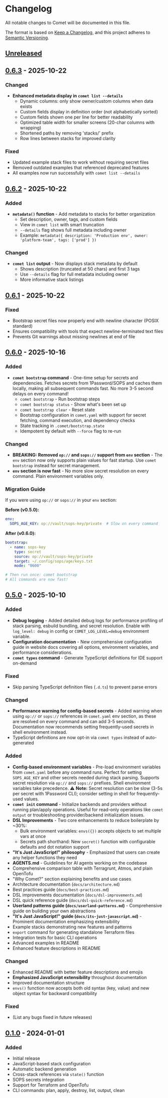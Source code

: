 # Changelog

All notable changes to Comet will be documented in this file.

The format is based on [Keep a Changelog](https://keepachangelog.com/en/1.0.0/),
and this project adheres to [Semantic Versioning](https://semver.org/spec/v2.0.0.html).

## [Unreleased]

## [0.6.3] - 2025-10-22

### Changed
- **Enhanced metadata display in `comet list --details`**
  - Dynamic columns: only show owner/custom columns when data exists
  - Custom fields display in definition order (not alphabetically sorted)
  - Custom fields shown one per line for better readability
  - Optimized table width for smaller screens (20-char columns with wrapping)
  - Shortened paths by removing 'stacks/' prefix
  - Row lines between stacks for improved clarity

### Fixed
- Updated example stack files to work without requiring secret files
- Removed outdated examples that referenced deprecated features
- All examples now run successfully with `comet list --details`

## [0.6.2] - 2025-10-22

### Added
- **`metadata()` function** - Add metadata to stacks for better organization
  - Set description, owner, tags, and custom fields
  - View in `comet list` with smart truncation
  - `--details` flag shows full metadata including owner
  - Example: `metadata({ description: 'Production env', owner: 'platform-team', tags: ['prod'] })`

### Changed
- **`comet list` output** - Now displays stack metadata by default
  - Shows description (truncated at 50 chars) and first 3 tags
  - Use `--details` flag for full metadata including owner
  - More informative stack listings

## [0.6.1] - 2025-10-22

### Fixed
- Bootstrap secret files now properly end with newline character (POSIX standard)
- Ensures compatibility with tools that expect newline-terminated text files
- Prevents Git warnings about missing newlines at end of file

## [0.6.0] - 2025-10-16

### Added
- **`comet bootstrap` command** - One-time setup for secrets and dependencies. Fetches secrets from 1Password/SOPS and caches them locally, making all subsequent commands fast. No more 3-5 second delays on every command!
  - `comet bootstrap` - Run bootstrap steps
  - `comet bootstrap status` - Show what's been set up
  - `comet bootstrap clear` - Reset state
  - Bootstrap configuration in `comet.yaml` with support for secret fetching, command execution, and dependency checks
  - State tracking in `.comet/bootstrap.state`
  - Idempotent by default with `--force` flag to re-run

### Changed
- **BREAKING: Removed `op://` and `sops://` support from `env` section** - The `env` section now only supports plain values for fast startup. Use `comet bootstrap` instead for secret management.
- **`env` section is now fast** - No more slow secret resolution on every command. Plain environment variables only.

### Migration Guide
If you were using `op://` or `sops://` in your `env` section:

**Before (v0.5.0):**
```yaml
env:
  SOPS_AGE_KEY: op://vault/sops-key/private  # Slow on every command
```

**After (v0.6.0):**
```yaml
bootstrap:
  - name: sops-key
    type: secret
    source: op://vault/sops-key/private
    target: ~/.config/sops/age/keys.txt
    mode: "0600"

# Then run once: comet bootstrap
# All commands are now fast!
```

## [0.5.0] - 2025-10-10

### Added
- **Debug logging** - Added detailed debug logs for performance profiling of stack parsing, esbuild bundling, and secret resolution. Enable with `log_level: debug` in config or `COMET_LOG_LEVEL=debug` environment variable.
- **Configuration documentation** - New comprehensive configuration guide in website docs covering all options, environment variables, and performance considerations.
- **`comet types` command** - Generate TypeScript definitions for IDE support on-demand

### Fixed
- Skip parsing TypeScript definition files (`.d.ts`) to prevent parse errors

### Changed
- **Performance warning for config-based secrets** - Added warning when using `op://` or `sops://` references in `comet.yaml` env section, as these are resolved on every command and can add 3-5 seconds. Documentation now recommends setting frequently-used secrets in shell environment instead.
- TypeScript definitions are now opt-in via `comet types` instead of auto-generated

### Added
- **Config-based environment variables** - Pre-load environment variables from `comet.yaml` before any command runs. Perfect for setting `SOPS_AGE_KEY` and other secrets needed during stack parsing. Supports secret resolution via `op://` and `sops://` prefixes. Shell environment variables take precedence. ⚠️ **Note:** Secret resolution can be slow (3-5s per secret with 1Password CLI); consider setting in shell for frequently-used values.
- **`comet init` command** - Initialize backends and providers without running plan/apply operations. Useful for read-only operations like `comet output` or troubleshooting provider/backend initialization issues.
- **DSL Improvements** - Two core enhancements to reduce boilerplate by ~30%:
  - Bulk environment variables: `envs({})` accepts objects to set multiple vars at once
  - Secrets path shorthand: New `secret()` function with configurable defaults and dot notation support
- **"It's Just JavaScript!" philosophy** - Emphasized that users can create any helper functions they need
- **AGENTS.md** - Guidelines for AI agents working on the codebase
- Comprehensive comparison table with Terragrunt, Atmos, and plain OpenTofu
- "Why Comet?" section explaining benefits and use cases
- Architecture documentation (`docs/architecture.md`)
- Best practices guide (`docs/best-practices.md`)
- DSL improvements documentation (`docs/dsl-improvements.md`)
- DSL quick reference guide (`docs/dsl-quick-reference.md`)
- **Userland patterns guide (`docs/userland-patterns.md`)** - Comprehensive guide on building your own abstractions
- **"It's Just JavaScript!" guide (`docs/its-just-javascript.md`)** - Prominent documentation emphasizing extensibility
- Example stacks demonstrating new features and patterns
- `export` command for generating standalone Terraform files
- Integration tests for basic CLI operations
- Advanced examples in README
- Enhanced feature descriptions in README

### Changed
- Enhanced README with better feature descriptions and emojis
- **Emphasized JavaScript extensibility** throughout documentation
- Improved documentation structure
- `envs()` function now accepts both old syntax (key, value) and new object syntax for backward compatibility

### Fixed
- (List any bugs fixed in future releases)

## [0.1.0] - 2024-01-01

### Added
- Initial release
- JavaScript-based stack configuration
- Automatic backend generation
- Cross-stack references via `state()` function
- SOPS secrets integration
- Support for Terraform and OpenTofu
- CLI commands: plan, apply, destroy, list, output, clean

[Unreleased]: https://github.com/moonwalker/comet/compare/v0.6.3...HEAD
[0.6.3]: https://github.com/moonwalker/comet/releases/tag/v0.6.3
[0.6.2]: https://github.com/moonwalker/comet/releases/tag/v0.6.2
[0.6.1]: https://github.com/moonwalker/comet/releases/tag/v0.6.1
[0.6.0]: https://github.com/moonwalker/comet/releases/tag/v0.6.0
[0.5.0]: https://github.com/moonwalker/comet/releases/tag/v0.5.0
[0.1.0]: https://github.com/moonwalker/comet/releases/tag/v0.1.0
